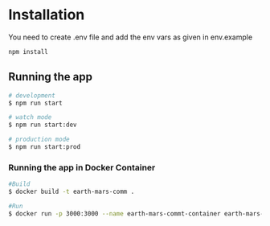# Installation

You need to create .env file and add the env vars as given in env.example

```bash
npm install
```

## Running the app

```bash
# development
$ npm run start

# watch mode
$ npm run start:dev

# production mode
$ npm run start:prod
```

### Running the app in Docker Container

```bash
#Build
$ docker build -t earth-mars-comm .

#Run
$ docker run -p 3000:3000 --name earth-mars-commt-container earth-mars-comm-api

```
